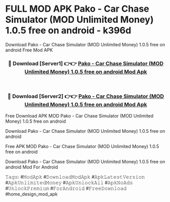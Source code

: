 # FULL MOD APK Pako - Car Chase Simulator (MOD Unlimited Money) 1.0.5 free on android - k396d
Download Pako - Car Chase Simulator (MOD Unlimited Money) 1.0.5 free on android Free Mod APK

<div align="center">
<h3>🔴 Download [Server1] 👉👉 <a href="https://apk-comot.site?title=Pako_-_Car_Chase_Simulator_(MOD_Unlimited_Money)_1.0.5_free_on_android">Pako - Car Chase Simulator (MOD Unlimited Money) 1.0.5 free on android Mod Apk</a></h3><br>

<h3>🔴 Download [Server2] 👉👉 <a href="https://apk-comot.site?title=Pako_-_Car_Chase_Simulator_(MOD_Unlimited_Money)_1.0.5_free_on_android">Pako - Car Chase Simulator (MOD Unlimited Money) 1.0.5 free on android Mod Apk</a></h3>
</div>


Free Download APK MOD Pako - Car Chase Simulator (MOD Unlimited Money) 1.0.5 free on android

Download Pako - Car Chase Simulator (MOD Unlimited Money) 1.0.5 free on android 

Free APK MOD Pako - Car Chase Simulator (MOD Unlimited Money) 1.0.5 free on android 

Download Pako - Car Chase Simulator (MOD Unlimited Money) 1.0.5 free on android Mod For Android

𝚃𝚊𝚐𝚜: #𝙼𝚘𝚍𝙰𝚙𝚔 #𝙳𝚘𝚠𝚗𝚕𝚘𝚊𝚍𝙼𝚘𝚍𝙰𝚙𝚔 #𝙰𝚙𝚔𝙻𝚊𝚝𝚎𝚜𝚝𝚅𝚎𝚛𝚜𝚒𝚘𝚗 #𝙰𝚙𝚔𝚄𝚗𝚕𝚒𝚖𝚒𝚝𝚎𝚍𝙼𝚘𝚗𝚎𝚢 #𝙰𝚙𝚔𝚄𝚗𝚕𝚘𝚌𝚔𝙰𝚕𝚕 #𝙰𝚙𝚔𝙽𝚘𝙰𝚍𝚜 #𝚄𝚗𝚕𝚘𝚌𝚔𝙿𝚛𝚎𝚖𝚒𝚞𝚖 #𝙵𝚘𝚛𝙰𝚗𝚍𝚛𝚘𝚒𝚍 #𝙵𝚛𝚎𝚎𝙳𝚘𝚠𝚗𝚕𝚘𝚊𝚍 #home_design_mod_apk